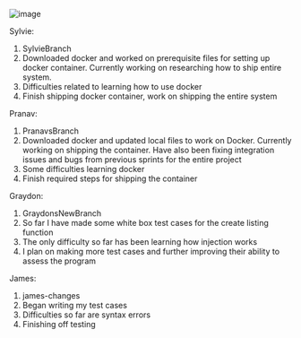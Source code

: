 ![image](https://user-images.githubusercontent.com/105186855/202591512-95193b44-3d81-4852-b794-f4f69f59e819.png)

Sylvie:

1. SylvieBranch
2. Downloaded docker and worked on prerequisite files for setting up docker container. Currently working on researching how to ship entire system.
3. Difficulties related to learning how to use docker 
4. Finish shipping docker container, work on shipping the entire system

Pranav:

1. PranavsBranch
2. Downloaded docker and updated local files to work on Docker. Currently working on shipping the container. Have also been fixing integration issues and bugs from previous sprints for the entire project
3. Some difficulties learning docker
4. Finish required steps for shipping the container

Graydon:

1. GraydonsNewBranch
2. So far I have made some white box test cases for the create listing function
3. The only difficulty so far has been learning how injection works
4. I plan on making more test cases and further improving their ability to assess the program

James:

1. james-changes
2. Began writing my test cases
3. Difficulties so far are syntax errors
4. Finishing off testing
